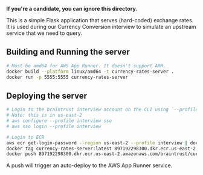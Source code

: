 **If you're a candidate, you can ignore this directory.**

This is a simple Flask application that serves (hard-coded) exchange rates. It is used during our Currency Conversion interview to simulate an upstream service that we need to query.

## Building and Running the server

```bash
# Must be amd64 for AWS App Runner. It doesn't support ARM.
docker build --platform linux/amd64 -t currency-rates-server .
docker run -p 5555:5555 currency-rates-server
```

## Deploying the server

```bash
# Login to the braintrust interview account on the CLI using `--profile interview`
# Note: this is in us-east-2
# aws configure --profile interview sso
# aws sso login --profile interview

# Login to ECR
aws ecr get-login-password --region us-east-2 --profile interview | docker login --username AWS --password-stdin 897192298300.dkr.ecr.us-east-2.amazonaws.com
docker tag currency-rates-server:latest 897192298300.dkr.ecr.us-east-2.amazonaws.com/braintrust/currency-rates-server:latest
docker push 897192298300.dkr.ecr.us-east-2.amazonaws.com/braintrust/currency-rates-server:latest
```

A push will trigger an auto-deploy to the AWS App Runner service.
